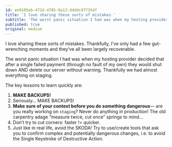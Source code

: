 ```yaml
---
id: ee9105eb-472d-4705-8a13-d4ddc977354f
title: 'I love sharing these sorts of mistakes.'
subtitle: 'The worst panic situation I had was when my hosting provider decided that after a single failed payment (through no fault of my own) they…'
published: true
original: medium
---
```




I love sharing these sorts of mistakes. Thankfully, I’ve only had a few gut-wrenching moments and they’ve all been largely recoverable.

The worst panic situation I had was when my hosting provider decided that after a single failed payment (through no fault of my own) they would shut down AND delete our server without warning. Thankfully we had almost everything on staging.

The key lessons to learn quickly are:

1. **MAKE BACKUPS!**
2. Seriously… MAKE BACKUPS!
3. **Make sure of your context before you do something dangerous**— are you really working on `staging`? Never do anything in production! The old carpentry adage “measure twice, cut once” springs to mind…
4. Don’t try to cut corners: faster != quicker.
5. Just like in real life, avoid the SKODA! Try to use/create tools that ask you to confirm complex and potentially dangerous changes, i.e. to avoid the Single Keystroke of Destructive Action.

